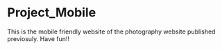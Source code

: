 # Project_Mobile

This is the mobile friendly website of the photography website published previosuly. Have fun!!
